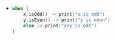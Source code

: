 - ```kotlin
  when {
      x.isOdd() -> print("x is odd")
      y.isEven() -> print("y is even")
      else -> print("x+y is odd")
  }
  ```